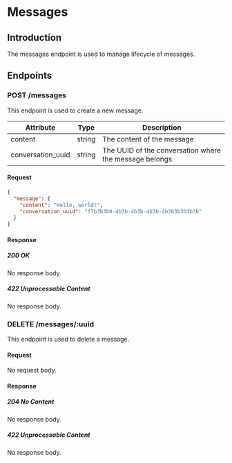 # Messages

## Introduction

The messages endpoint is used to manage lifecycle of messages.

## Endpoints

### POST /messages

This endpoint is used to create a new message.

| Attribute | Type   | Description |
| --------- | ------ | ----------- |
| content   | string | The content of the message |
| conversation_uuid | string | The UUID of the conversation where the message belongs |

#### Request

```json
{
  "message": {
    "content": "Hello, world!",
    "conversation_uuid": "f7b3b3b0-4b3b-4b3b-4b3b-4b3b3b3b3b3b"
  }
}
```

#### Response

##### 200 OK

No response body.

##### 422 Unprocessable Content

No response body.

### DELETE /messages/:uuid

This endpoint is used to delete a message.

#### Request

No request body.

#### Response

##### 204 No Content

No response body.

##### 422 Unprocessable Content

No response body.
